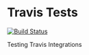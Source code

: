 # Travis Tests

[![Build Status](https://travis-ci.org/hackorama/travistests.svg?branch=master)](https://travis-ci.org/hackorama/travistests)

Testing Travis Integrations
